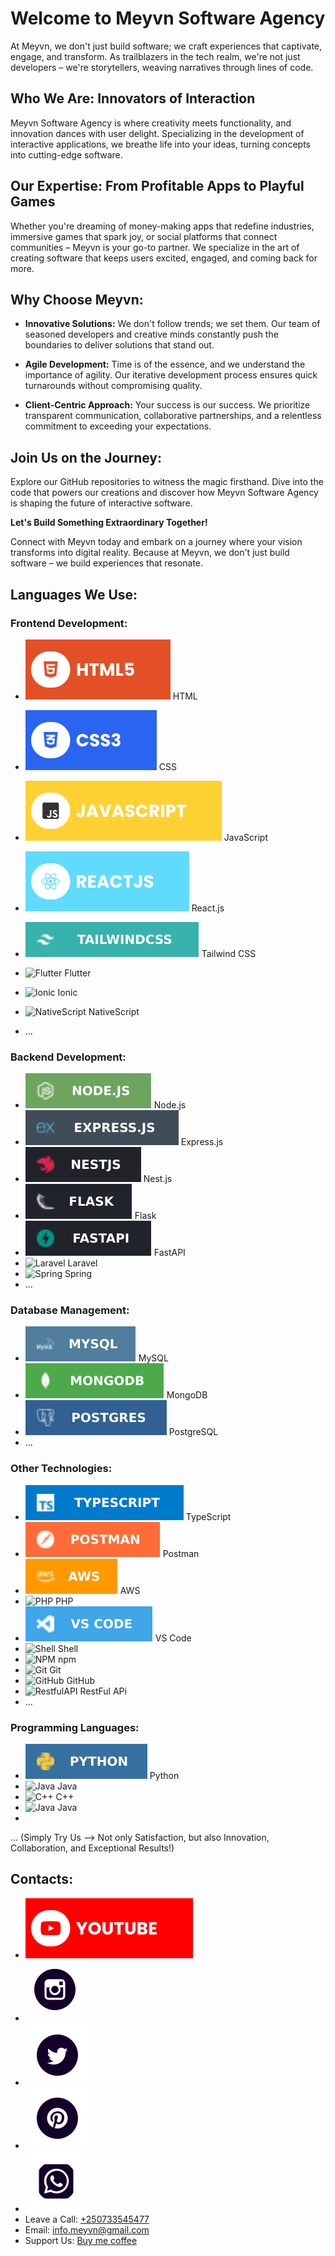 # Welcome to Meyvn Software Agency

At Meyvn, we don't just build software; we craft experiences that captivate, engage, and transform. As trailblazers in the tech realm, we're not just developers – we're storytellers, weaving narratives through lines of code.

## Who We Are: Innovators of Interaction

Meyvn Software Agency is where creativity meets functionality, and innovation dances with user delight. Specializing in the development of interactive applications, we breathe life into your ideas, turning concepts into cutting-edge software.

## Our Expertise: From Profitable Apps to Playful Games

Whether you're dreaming of money-making apps that redefine industries, immersive games that spark joy, or social platforms that connect communities – Meyvn is your go-to partner. We specialize in the art of creating software that keeps users excited, engaged, and coming back for more.

## Why Choose Meyvn:

- **Innovative Solutions:** We don't follow trends; we set them. Our team of seasoned developers and creative minds constantly push the boundaries to deliver solutions that stand out.

- **Agile Development:** Time is of the essence, and we understand the importance of agility. Our iterative development process ensures quick turnarounds without compromising quality.

- **Client-Centric Approach:** Your success is our success. We prioritize transparent communication, collaborative partnerships, and a relentless commitment to exceeding your expectations.

## Join Us on the Journey:

Explore our GitHub repositories to witness the magic firsthand. Dive into the code that powers our creations and discover how Meyvn Software Agency is shaping the future of interactive software.

**Let's Build Something Extraordinary Together!**

Connect with Meyvn today and embark on a journey where your vision transforms into digital reality. Because at Meyvn, we don't just build software – we build experiences that resonate.

## Languages We Use:

### Frontend Development:
- ![HTML5](./assets/html.svg) HTML
- ![CSS3](./assets/css.svg) CSS
- ![JavaScript](./assets/javascript.svg) JavaScript
- ![React](./assets/react.svg) React.js
- ![Tailwind](./assets/tailwindcss.svg) Tailwind CSS
- ![Flutter](https://icons8.com/icon/-AszLOZlCRQ0/flutter) Flutter
- ![Ionic](https://icons8.com/icon/107561/ionic) Ionic
- ![NativeScript](https://icons8.com/icon/vkOnh3Qd853o/nativescript-is-an-open-source-framework-to-develop-apps) NativeScript 

- ...

### Backend Development:
- ![Node.js](./assets/node.svg) Node.js
- ![Express.js](./assets/expressjs.svg) Express.js
- ![Nest.js](./assets/nestjS.svg) Nest.js
- ![Flask](./assets/flask.svg) Flask
- ![FastAPI](./assets/fastapi.svg) FastAPI
- ![Laravel](https://icons8.com/icon/108825/laravel) Laravel
- ![Spring](https://icons8.com/icon/3372/spring) Spring
- ...

### Database Management:
- ![MySQL](./assets/mysql.svg) MySQL
- ![MongoDB](./assets/mongodb.svg) MongoDB
- ![PostgreSQL](./assets/postgres.svg) PostgreSQL
- ...

### Other Technologies:
- ![TypeScript](./assets/typescript.svg) TypeScript
- ![Postman](./assets/Postman.svg) Postman
- ![AWS](./assets/aws.svg) AWS
- ![PHP](https://icons8.com/icon/79904/php) PHP
- ![VSCode](./assets/VS%20Code.svg) VS Code
- ![Shell](https://icons8.com/icon/10250/shell) Shell
- ![NPM](https://icons8.com/icon/QERhMe8qpblP/npm-logo) npm
- ![Git](https://icons8.com/icon/38389/git) Git
- ![GitHub](https://icons8.com/icon/12599/github) GitHub
- ![RestfulAPI](https://icons8.com/icon/79873/rest-api) RestFul APi
- ...

### Programming Languages:
- ![Python](./assets/python.svg) Python
- ![Java](https://icons8.com/icon/GPfHz0SM85FX/java) Java
- ![C++](https://icons8.com/icon/55199/c) C++
- ![Java](https://icons8.com/icon/GPfHz0SM85FX/java) Java
- 

... (Simply Try Us --> Not only Satisfaction, but also Innovation, Collaboration, and Exceptional Results!)

## Contacts:

- [![YouTube](./assets/youtube.svg)](https://www.youtube.com/@wearemeyvn)
- [![Instagram](./assets/instagram.svg)](https://www.instagram.com/meyvn)
- [![Twitter](./assets/twitter.svg)](https://www.twitter.com/@meyvnagency)
- [![Pinterest](./assets/pinterest.svg)](https://pin.it/70aDSJb)
- [![WhatsApp](./assets/whatsapp.svg)](https://wa.link/0bui7z)
- Leave a Call: [+250733545477](tel:250786969572) 
- Email: [info.meyvn@gmail.com](mailto:info.meyvn@gmail.com) 
- Support Us: [Buy me coffee](https://www.buymeacoffee.com/meyvn)
